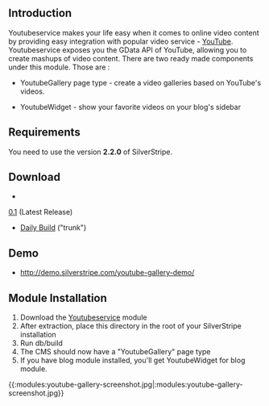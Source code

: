 ## Introduction

Youtubeservice makes your life easy when it comes to online video content by providing easy integration with popular
video service - [YouTube](http://www.youtube.com). Youtubeservice exposes you the GData API of YouTube, allowing you to
create mashups of video content. There are two ready made components under this module. Those are :

*  YoutubeGallery page type -  create a video galleries based on YouTube's videos.

*  YoutubeWidget - show your favorite videos on your blog's sidebar

## Requirements

You need to use the version **2.2.0** of SilverStripe.

## Download

* 
[0.1](http://open.silverstripe.com/changeset/latest/modules/youtubeservice/tags/0.1?old_path=/&filename=/modules/youtubeservice/tags/0.1&format=zip)
(Latest Release)

*  [Daily
Build](http://open.silverstripe.com/changeset/latest/modules/youtubeservice/trunk?old_path=/&filename=/modules/youtubeservice/trunk&format=zip)
("trunk")

##   Demo

*  http://demo.silverstripe.com/youtube-gallery-demo/


## Module Installation

 1.  Download the [Youtubeservice](http://www.silverstripe.com/assets/downloads/modules/youtubeservice-0.1.tar.gz)
module
 2.  After extraction, place this directory in the root of your SilverStripe installation
 3.  Run db/build
 4.  The CMS should now have a "YoutubeGallery" page type
 5.  If you have blog module installed, you'll get YoutubeWidget for blog module.

{{:modules:youtube-gallery-screenshot.jpg|:modules:youtube-gallery-screenshot.jpg}}
